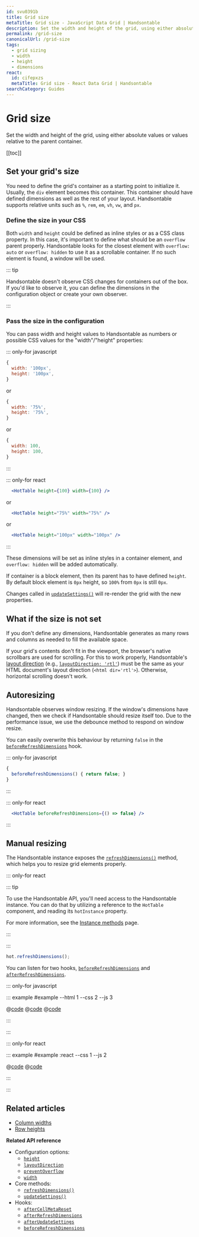 ```yaml
---
id: svu0391b
title: Grid size
metaTitle: Grid size - JavaScript Data Grid | Handsontable
description: Set the width and height of the grid, using either absolute values or values relative to the parent container.
permalink: /grid-size
canonicalUrl: /grid-size
tags:
  - grid sizing
  - width
  - height
  - dimensions
react:
  id: cifepxzs
  metaTitle: Grid size - React Data Grid | Handsontable
searchCategory: Guides
---
```


# Grid size

Set the width and height of the grid, using either absolute values or values relative to the parent container.

[[toc]]

## Set your grid's size

You need to define the grid's container as a starting point to initialize it. Usually, the `div` element becomes this container. This container should have defined dimensions as well as the rest of your layout. Handsontable supports relative units such as `%`, `rem`, `em`, `vh`, `vw`, and `px`.

### Define the size in your CSS

Both `width` and `height` could be defined as inline styles or as a CSS class property. In this case, it's important to define what should be an `overflow` parent properly. Handsontable looks for the closest element with `overflow: auto` or `overflow: hidden` to use it as a scrollable container. If no such element is found, a window will be used.

::: tip

Handsontable doesn't observe CSS changes for containers out of the box.
If you'd like to observe it, you can define the dimensions in the configuration object or create your own observer.

:::

### Pass the size in the configuration

You can pass width and height values to Handsontable as numbers or possible CSS values for the "width"/"height" properties:

::: only-for javascript

```js
{
  width: '100px',
  height: '100px',
}
```

or

```js
{
  width: '75%',
  height: '75%',
}
```
or
```js
{
  width: 100,
  height: 100,
}
```

:::

::: only-for react

```jsx
  <HotTable height={100} width={100} />
```
or
```jsx
  <HotTable height="75%" width="75%" />
```
or
```jsx
  <HotTable height="100px" width="100px" />
```

:::

These dimensions will be set as inline styles in a container element, and `overflow: hidden` will be added automatically.

If container is a block element, then its parent has to have defined `height`. By default block element is `0px` height, so `100%` from `0px` is still `0px`.

Changes called in [`updateSettings()`](@/api/core.md#updatesettings) will re-render the grid with the new properties.

## What if the size is not set

If you don't define any dimensions, Handsontable generates as many rows and columns as needed to fill the available space.

If your grid's contents don't fit in the viewport, the browser's native scrollbars are used for scrolling. For this to work properly, Handsontable's [layout direction](@/guides/internationalization/layout-direction/layout-direction.md) (e.g., [`layoutDirection: 'rtl'`](@/api/options.md#layoutdirection)) must be the same as your HTML document's layout direction (`<html dir='rtl'>`). Otherwise, horizontal scrolling doesn't work.

## Autoresizing

Handsontable observes window resizing. If the window's dimensions have changed, then we check if Handsontable should resize itself too. Due to the performance issue, we use the debounce method to respond on window resize.

You can easily overwrite this behaviour by returning `false` in the [`beforeRefreshDimensions`](@/api/hooks.md#beforerefreshdimensions) hook.

::: only-for javascript

```js
{
  beforeRefreshDimensions() { return false; }
}
```

:::

::: only-for react

```jsx
  <HotTable beforeRefreshDimensions={() => false} />
```

:::

## Manual resizing

The Handsontable instance exposes the [`refreshDimensions()`](@/api/core.md#refreshdimensions) method, which helps you to resize grid elements properly.

::: only-for react

::: tip

To use the Handsontable API, you'll need access to the Handsontable instance. You can do that by utilizing a reference to the `HotTable` component, and reading its `hotInstance` property.

For more information, see the [Instance methods](@/guides/getting-started/react-methods/react-methods.md) page.

:::

:::

```js
hot.refreshDimensions();
```

You can listen for two hooks, [`beforeRefreshDimensions`](@/api/hooks.md#beforerefreshdimensions) and [`afterRefreshDimensions`](@/api/hooks.md#afterrefreshdimensions).

::: only-for javascript

::: example #example --html 1 --css 2 --js 3

@[code](@/content/guides/getting-started/grid-size/javascript/example.html)
@[code](@/content/guides/getting-started/grid-size/javascript/example.css)
@[code](@/content/guides/getting-started/grid-size/javascript/example.js)

:::

:::

::: only-for react

::: example #example :react --css 1 --js 2

@[code](@/content/guides/getting-started/grid-size/react/example.css)
@[code](@/content/guides/getting-started/grid-size/react/example.jsx)

:::

:::

## Related articles

- [Column widths](@/guides/columns/column-width/column-width.md)
- [Row heights](@/guides/rows/row-height/row-height.md)

**Related API reference**

- Configuration options:
  - [`height`](@/api/options.md#height)
  - [`layoutDirection`](@/api/options.md#layoutdirection)
  - [`preventOverflow`](@/api/options.md#preventoverflow)
  - [`width`](@/api/options.md#width)
- Core methods:
  - [`refreshDimensions()`](@/api/core.md#refreshdimensions)
  - [`updateSettings()`](@/api/core.md#updatesettings)
- Hooks:
  - [`afterCellMetaReset`](@/api/hooks.md#aftercellmetareset)
  - [`afterRefreshDimensions`](@/api/hooks.md#afterrefreshdimensions)
  - [`afterUpdateSettings`](@/api/hooks.md#afterupdatesettings)
  - [`beforeRefreshDimensions`](@/api/hooks.md#beforerefreshdimensions)
